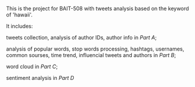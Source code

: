 This is the project for BAIT-508 with tweets analysis based on the keyword of 'hawaii'. 

It includes: 

tweets collection, analysis of author IDs, author info in *Part A*; 

analysis of popular words, 
stop words processing, hashtags, usernames, common sourses, time trend, influencial tweets and authors in *Part B*;

word cloud in *Part C*;

sentiment analysis in *Part D*
